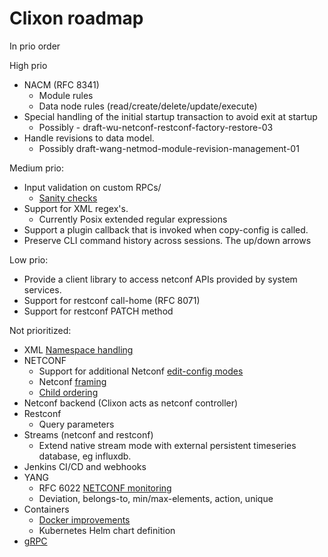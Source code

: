 # Clixon roadmap

In prio order

High prio
- NACM (RFC 8341) 
  - Module rules
  - Data node rules (read/create/delete/update/execute)
- Special handling of the initial startup transaction to avoid exit at startup
  - Possibly - draft-wu-netconf-restconf-factory-restore-03
- Handle revisions to data model.
  - Possibly draft-wang-netmod-module-revision-management-01

Medium prio:
- Input validation on custom RPCs/ 
  - [Sanity checks](https://github.com/clicon/clixon/issues/47)
- Support for XML regex's.
  - Currently Posix extended regular expressions
- Support a plugin callback that is invoked when copy-config is called.
- Preserve CLI command history across sessions. The up/down arrows

Low prio:
- Provide a client library to access netconf APIs provided by system services.
- Support for restconf call-home (RFC 8071)
- Support for restconf PATCH method

Not prioritized:
- XML [Namespace handling](https://github.com/clicon/clixon/issues/49)
- NETCONF
  - Support for additional Netconf [edit-config modes](https://github.com/clicon/clixon/issues/53)
  - Netconf [framing](https://github.com/clicon/clixon/issues/50)
  - [Child ordering](https://github.com/clicon/clixon/issues/22)
- Netconf backend (Clixon acts as netconf controller)
- Restconf
  - Query parameters
- Streams (netconf and restconf)
  - Extend native stream mode with external persistent timeseries database, eg influxdb.
- Jenkins CI/CD and webhooks
- YANG
  - RFC 6022 [NETCONF monitoring](https://github.com/clicon/clixon/issues/39)
  - Deviation, belongs-to, min/max-elements, action, unique
- Containers
  - [Docker improvements](https://github.com/clicon/clixon/issues/44)
  - Kubernetes Helm chart definition
- [gRPC](https://github.com/clicon/clixon/issues/43)




